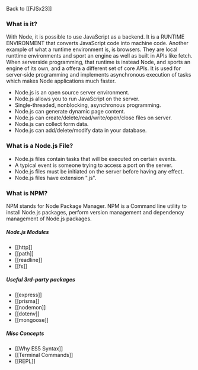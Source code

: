 Back to [[FJSx23]]
### What is it?
With Node, it is possible to use JavaScript as a backend. It is a RUNTIME ENVIRONMENT that converts JavaScript code into machine code. Another example of what a  runtime environment is, is browsers. They are local runttime environments and sport an engine as well as built in APIs like fetch. When serverside programming, that runtime is instead Node, and sports an engine of its own, and a offera a different set of core APIs. It is used for server-side programming and implements asynchronous execution of tasks which makes Node applications much faster.

- Node.js is an open source server environment.
- Node.js allows you to run JavaScript on the server.
- Single-threaded, nonblocking, asynchronous programming.
- Node.js can generate dynamic page content.
- Node.js can create/delete/read/write/open/close files on server.
- Node.js can collect form data.
- Node.js can add/delete/modify data in your database.
### What is a Node.js File?
- Node.js files contain tasks that will be executed on certain events.
- A typical event is someone trying to access a port on the server.
- Node.js files must be initiated on the server before having any effect.
- Node.js files have extension ".js".
### What is NPM?
NPM stands for Node Package Manager. NPM is a Command line utility to install Node.js packages, perform version management and dependency management of Node.js packages.
##### Node.js Modules
- [[http]]
- [[path]]
- [[readline]]
- [[fs]]
##### Useful 3rd-party packages
- [[express]]
- [[prisma]]
- [[nodemon]]
- [[dotenv]]
- [[mongoose]]
##### Misc Concepts
- [[Why ES5 Syntax]]
- [[Terminal Commands]]
- [[REPL]]
